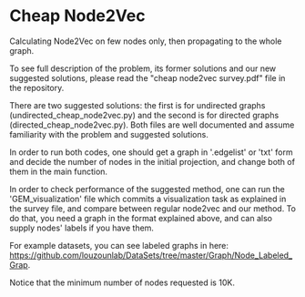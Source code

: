 # Cheap Node2Vec
Calculating Node2Vec on few nodes only, then propagating to the whole graph. 

To see full description of the problem, its former solutions and our new suggested solutions, please read the "cheap node2vec survey.pdf"
file in the repository.

There are two suggested solutions: the first is for undirected graphs (undirected_cheap_node2vec.py) and the second is for directed graphs (directed_cheap_node2vec.py).
Both files are well documented and assume familiarity with the problem and suggested solutions.

In order to run both codes, one should get a graph in  '.edgelist' or 'txt' form and decide the number of nodes in the initial projection, and change both of them in the main function. 

In order to check performance of the suggested method, one can run the 'GEM_visualization' file which commits a visualization task as explained in the survey file, and compare between regular node2vec and our method.
To do that, you need a graph in the format explained above, and can also supply nodes' labels if you have them.

For example datasets, you can see labeled graphs in here: https://github.com/louzounlab/DataSets/tree/master/Graph/Node_Labeled_Grap.

Notice that the minimum number of nodes requested is 10K.
